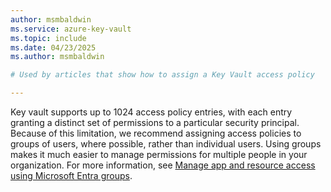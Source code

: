 ```yaml
---
author: msmbaldwin
ms.service: azure-key-vault
ms.topic: include
ms.date: 04/23/2025
ms.author: msmbaldwin

# Used by articles that show how to assign a Key Vault access policy

---
```


Key vault supports up to 1024 access policy entries, with each entry granting a distinct set of permissions to a particular security principal. Because of this limitation, we recommend assigning access policies to groups of users, where possible, rather than individual users. Using groups makes it much easier to manage permissions for multiple people in your organization. For more information, see [Manage app and resource access using Microsoft Entra groups](/entra/fundamentals/how-to-manage-groups).
